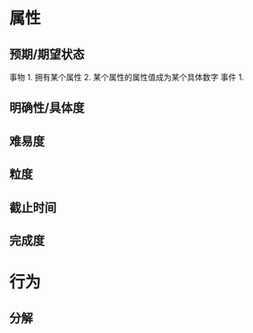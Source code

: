 # 属性
## 预期/期望状态
事物
	1. 拥有某个属性
	2. 某个属性的属性值成为某个具体数字
事件
	1. 
## 明确性/具体度

## 难易度

## 粒度

## 截止时间

## 完成度

# 行为
## 分解